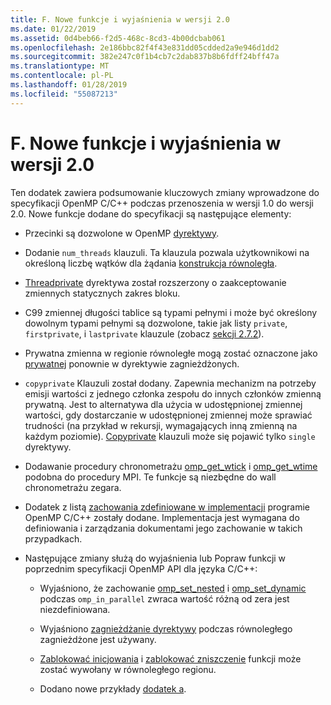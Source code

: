```yaml
---
title: F. Nowe funkcje i wyjaśnienia w wersji 2.0
ms.date: 01/22/2019
ms.assetid: 0d4beb66-f2d5-468c-8cd3-4b00dcbab061
ms.openlocfilehash: 2e186bbc82f4f43e831dd05cdded2a9e946d1dd2
ms.sourcegitcommit: 382e247c0f1b4cb7c2dab837b8b6fdff24bff47a
ms.translationtype: MT
ms.contentlocale: pl-PL
ms.lasthandoff: 01/28/2019
ms.locfileid: "55087213"
---
```

# <a name="f-new-features-and-clarifications-in-version-20"></a>F. Nowe funkcje i wyjaśnienia w wersji 2.0

Ten dodatek zawiera podsumowanie kluczowych zmiany wprowadzone do specyfikacji OpenMP C/C++ podczas przenoszenia w wersji 1.0 do wersji 2.0. Nowe funkcje dodane do specyfikacji są następujące elementy:

- Przecinki są dozwolone w OpenMP [dyrektywy](2-directives.md#21-directive-format).

- Dodanie `num_threads` klauzuli. Ta klauzula pozwala użytkownikowi na określoną liczbę wątków dla żądania [konstrukcja równoległa](2-directives.md#23-parallel-construct).

- [Threadprivate](2-directives.md#271-threadprivate-directive) dyrektywa został rozszerzony o zaakceptowanie zmiennych statycznych zakres bloku.

- C99 zmiennej długości tablice są typami pełnymi i może być określony dowolnym typami pełnymi są dozwolone, takie jak listy `private`, `firstprivate`, i `lastprivate` klauzule (zobacz [sekcji 2.7.2](2-directives.md#272-data-sharing-attribute-clauses)).

- Prywatna zmienna w regionie równoległe mogą zostać oznaczone jako [prywatnej](2-directives.md#2721-private) ponownie w dyrektywie zagnieżdżonych.

- `copyprivate` Klauzuli został dodany. Zapewnia mechanizm na potrzeby emisji wartości z jednego członka zespołu do innych członków zmienną prywatną. Jest to alternatywa dla użycia w udostępnionej zmiennej wartości, gdy dostarczanie w udostępnionej zmiennej może sprawiać trudności (na przykład w rekursji, wymagających inną zmienną na każdym poziomie). [Copyprivate](2-directives.md#2728-copyprivate) klauzuli może się pojawić tylko `single` dyrektywy.

- Dodawanie procedury chronometrażu [omp_get_wtick](3-run-time-library-functions.md#332-omp_get_wtick-function) i [omp_get_wtime](3-run-time-library-functions.md#331-omp_get_wtime-function) podobna do procedury MPI. Te funkcje są niezbędne do wall chronometrażu zegara.

- Dodatek z listą [zachowania zdefiniowane w implementacji](e-implementation-defined-behaviors-in-openmp-c-cpp.md) programie OpenMP C/C++ zostały dodane. Implementacja jest wymagana do definiowania i zarządzania dokumentami jego zachowanie w takich przypadkach.

- Następujące zmiany służą do wyjaśnienia lub Popraw funkcji w poprzednim specyfikacji OpenMP API dla języka C/C++:

  - Wyjaśniono, że zachowanie [omp_set_nested](3-run-time-library-functions.md#319-omp_set_nested-function) i [omp_set_dynamic](3-run-time-library-functions.md#317-omp_set_dynamic-function) podczas `omp_in_parallel` zwraca wartość różną od zera jest niezdefiniowana.

  - Wyjaśniono [zagnieżdżanie dyrektywy](2-directives.md#29-directive-nesting) podczas równoległego zagnieżdżone jest używany.

  - [Zablokować inicjowania](3-run-time-library-functions.md#321-omp_init_lock-and-omp_init_nest_lock-functions) i [zablokować zniszczenie](3-run-time-library-functions.md#322-omp_destroy_lock-and-omp_destroy_nest_lock-functions) funkcji może zostać wywołany w równoległego regionu.

  - Dodano nowe przykłady [dodatek a](a-examples.md).